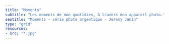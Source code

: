 ```yaml
---
title: "Moments"
subtitle: "Les moments de mon quotidien, à travers mon appareil photo."
seotitle: "Moments - série photo argentique - Jeremy Janin"
type: "grid"
resources:
- src: "*.jpg"
---
```

